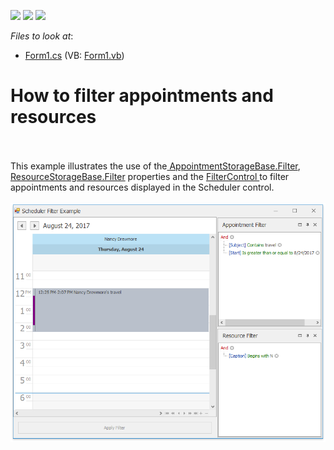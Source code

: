 <!-- default badges list -->
![](https://img.shields.io/endpoint?url=https://codecentral.devexpress.com/api/v1/VersionRange/128634915/17.1.3%2B)
[![](https://img.shields.io/badge/Open_in_DevExpress_Support_Center-FF7200?style=flat-square&logo=DevExpress&logoColor=white)](https://supportcenter.devexpress.com/ticket/details/T548894)
[![](https://img.shields.io/badge/📖_How_to_use_DevExpress_Examples-e9f6fc?style=flat-square)](https://docs.devexpress.com/GeneralInformation/403183)
<!-- default badges end -->
<!-- default file list -->
*Files to look at*:

* [Form1.cs](./CS/SchedulerFilterExample/Form1.cs) (VB: [Form1.vb](./VB/SchedulerFilterExample/Form1.vb))
<!-- default file list end -->
# How to filter appointments and resources


<br><br>This example illustrates the use of the<a href="http://help.devexpress.com/#CoreLibraries/DevExpressXtraSchedulerAppointmentStorageBase_Filtertopic"> AppointmentStorageBase.Filter</a>, <a href="http://help.devexpress.com/#CoreLibraries/DevExpressXtraSchedulerResourceStorageBase_Filtertopic">ResourceStorageBase.Filter</a> properties and the <a href="http://help.devexpress.com/#WindowsForms/clsDevExpressXtraEditorsFilterControltopic">FilterControl </a>to filter appointments and resources displayed in the Scheduler control.<br><br><img src="https://raw.githubusercontent.com/DevExpress-Examples/how-to-filter-appointments-and-resources-t548894/17.1.3+/media/1db4da98-cee7-4009-ae33-d6423de06539.png">

<br/>


